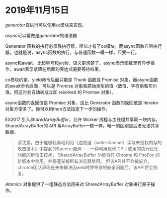 # 2019年11月15日

*generator*自执行可以使用`co`模块来实现。

*async*可以看做是*generator*的语法糖

Generator 函数的执行必须靠执行器，所以才有了co模块，而async函数自带执行器。也就是说，async函数的执行，与普通函数一模一样，只要一行。

async和await，比起星号和yield，语义更清楚了。async表示函数里有异步操作，await表示紧跟在后面的表达式需要等待结果。

co模块约定，yield命令后面只能是 Thunk 函数或 Promise 对象，而async函数的await命令后面，可以是 Promise 对象和原始类型的值（数值、字符串和布尔值，但这时会自动转成立即 resolved 的 Promise 对象）。

async函数的返回值是 Promise 对象，这比 Generator 函数的返回值是 Iterator 对象方便多了。你可以用then方法指定下一步的操作。

ES2017 引入*SharedArrayBuffer*，允许 Worker 线程与主线程共享同一块内存。SharedArrayBuffer的 API 与ArrayBuffer一模一样，唯一的区别是后者无法共享数据。

> 请注意，由于能够轻易地利用《边信道（side-channel）读取未授权内存的攻击技术》中提到的Spectre漏洞——一种利用现代 CPU 使用的执行优化功能的新攻击技术， SharedArrayBuffer 功能将在 Chrome 和 FireFox 的新版本中禁用，并将逐渐被所有浏览器禁用。
>但该API并不会被废弃，chrome团队声明在未来解决因web时钟导致的安全问题后，该API将会恢复。

*Atomics* 对象提供了一组静态方法用来对 SharedArrayBuffer 对象进行原子操作。
